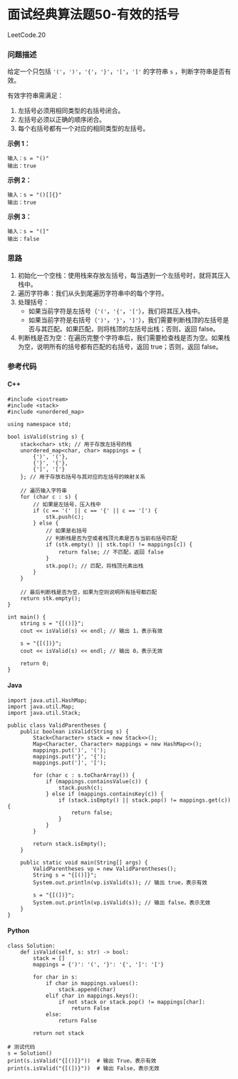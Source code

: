 # 面试经典算法题50-有效的括号

LeetCode.20

### 问题描述

给定一个只包括 `'('`，`')'`，`'{'`，`'}'`，`'['`，`']'` 的字符串 `s` ，判断字符串是否有效。

有效字符串需满足：

1. 左括号必须用相同类型的右括号闭合。
2. 左括号必须以正确的顺序闭合。
3. 每个右括号都有一个对应的相同类型的左括号。

**示例 1：**

```
输入：s = "()"
输出：true
```

**示例 2：**

```
输入：s = "()[]{}"
输出：true
```

**示例 3：**

```
输入：s = "(]"
输出：false
```

### 思路

1. 初始化一个空栈：使用栈来存放左括号，每当遇到一个左括号时，就将其压入栈中。
2. 遍历字符串：我们从头到尾遍历字符串中的每个字符。
3. 处理括号：
   - 如果当前字符是左括号（`'('`，`'{'`，`'['`），我们将其压入栈中。
   - 如果当前字符是右括号（`')'`，`'}'`，`']'`），我们需要判断栈顶的左括号是否与其匹配。如果匹配，则将栈顶的左括号出栈；否则，返回 false。
4. 判断栈是否为空：在遍历完整个字符串后，我们需要检查栈是否为空。如果栈为空，说明所有的括号都有匹配的右括号，返回 true；否则，返回 false。

### 参考代码

#### C++

```
#include <iostream>
#include <stack>
#include <unordered_map>

using namespace std;

bool isValid(string s) {
    stack<char> stk; // 用于存放左括号的栈
    unordered_map<char, char> mappings = {
        {')', '('},
        {'}', '{'},
        {']', '['}
    }; // 用于存放右括号与其对应的左括号的映射关系

    // 遍历输入字符串
    for (char c : s) {
        // 如果是左括号，压入栈中
        if (c == '(' || c == '{' || c == '[') {
            stk.push(c);
        } else {
            // 如果是右括号
            // 判断栈是否为空或者栈顶元素是否与当前右括号匹配
            if (stk.empty() || stk.top() != mappings[c]) {
                return false; // 不匹配，返回 false
            }
            stk.pop(); // 匹配，将栈顶元素出栈
        }
    }

    // 最后判断栈是否为空，如果为空则说明所有括号都匹配
    return stk.empty();
}

int main() {
    string s = "{[()]}";
    cout << isValid(s) << endl; // 输出 1，表示有效

    s = "{[(])}";
    cout << isValid(s) << endl; // 输出 0，表示无效

    return 0;
}
```

#### Java

```
import java.util.HashMap;
import java.util.Map;
import java.util.Stack;

public class ValidParentheses {
    public boolean isValid(String s) {
        Stack<Character> stack = new Stack<>();
        Map<Character, Character> mappings = new HashMap<>();
        mappings.put(')', '(');
        mappings.put('}', '{');
        mappings.put(']', '[');

        for (char c : s.toCharArray()) {
            if (mappings.containsValue(c)) {
                stack.push(c);
            } else if (mappings.containsKey(c)) {
                if (stack.isEmpty() || stack.pop() != mappings.get(c)) {
                    return false;
                }
            }
        }

        return stack.isEmpty();
    }

    public static void main(String[] args) {
        ValidParentheses vp = new ValidParentheses();
        String s = "{[()]}";
        System.out.println(vp.isValid(s)); // 输出 true，表示有效

        s = "{[(])}";
        System.out.println(vp.isValid(s)); // 输出 false，表示无效
    }
}
```

#### Python

```
class Solution:
    def isValid(self, s: str) -> bool:
        stack = []
        mappings = {')': '(', '}': '{', ']': '['}

        for char in s:
            if char in mappings.values():
                stack.append(char)
            elif char in mappings.keys():
                if not stack or stack.pop() != mappings[char]:
                    return False
            else:
                return False

        return not stack

# 测试代码
s = Solution()
print(s.isValid("{[()]}"))  # 输出 True，表示有效
print(s.isValid("{[(])}"))  # 输出 False，表示无效
```

